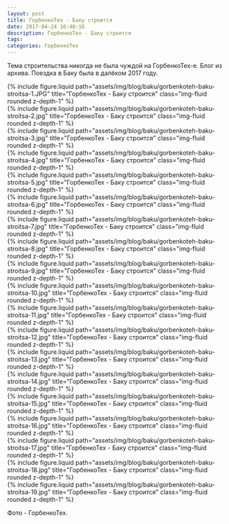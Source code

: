 ```yaml
---
layout: post
title: ГорбенкоТех - Баку строится
date: 2017-04-24 16:40:16
description: ГорбенкоТех - Баку строится
tags: 
categories: ГорбенкоТех
---
```


Тема строительства никогда не была чуждой на ГорбенкоТех-е.
Блог из архива. Поездка в Баку была в далёком 2017 году.

<div class="row justify-content-sm-center">
    <div class="col-sm-8 mt-3 mt-md-0">
        {% include figure.liquid path="assets/img/blog/baku/gorbenkoteh-baku-stroitsa-1.JPG" title="ГорбенкоТех - Баку строится" class="img-fluid rounded z-depth-1" %}
    </div>
</div> 

<div class="row justify-content-sm-center">
    <div class="col-sm-8 mt-3 mt-md-0">
        {% include figure.liquid path="assets/img/blog/baku/gorbenkoteh-baku-stroitsa-2.jpg" title="ГорбенкоТех - Баку строится" class="img-fluid rounded z-depth-1" %}
    </div>
</div> 

<div class="row justify-content-sm-center">
    <div class="col-sm-8 mt-3 mt-md-0">
        {% include figure.liquid path="assets/img/blog/baku/gorbenkoteh-baku-stroitsa-3.jpg" title="ГорбенкоТех - Баку строится" class="img-fluid rounded z-depth-1" %}
    </div>
</div> 

<div class="row justify-content-sm-center">
    <div class="col-sm-8 mt-3 mt-md-0">
        {% include figure.liquid path="assets/img/blog/baku/gorbenkoteh-baku-stroitsa-4.jpg" title="ГорбенкоТех - Баку строится" class="img-fluid rounded z-depth-1" %}
    </div>
</div> 

<div class="row justify-content-sm-center">
    <div class="col-sm-8 mt-3 mt-md-0">
        {% include figure.liquid path="assets/img/blog/baku/gorbenkoteh-baku-stroitsa-5.jpg" title="ГорбенкоТех - Баку строится" class="img-fluid rounded z-depth-1" %}
    </div>
</div> 


<div class="row justify-content-sm-center">
    <div class="col-sm-8 mt-3 mt-md-0">
        {% include figure.liquid path="assets/img/blog/baku/gorbenkoteh-baku-stroitsa-6.jpg" title="ГорбенкоТех - Баку строится" class="img-fluid rounded z-depth-1" %}
    </div>
</div> 

<div class="row justify-content-sm-center">
    <div class="col-sm-8 mt-3 mt-md-0">
        {% include figure.liquid path="assets/img/blog/baku/gorbenkoteh-baku-stroitsa-7.jpg" title="ГорбенкоТех - Баку строится" class="img-fluid rounded z-depth-1" %}
    </div>
</div> 

<div class="row justify-content-sm-center">
    <div class="col-sm-8 mt-3 mt-md-0">
        {% include figure.liquid path="assets/img/blog/baku/gorbenkoteh-baku-stroitsa-8.jpg" title="ГорбенкоТех - Баку строится" class="img-fluid rounded z-depth-1" %}
    </div>
</div> 

<div class="row justify-content-sm-center">
    <div class="col-sm-8 mt-3 mt-md-0">
        {% include figure.liquid path="assets/img/blog/baku/gorbenkoteh-baku-stroitsa-9.jpg" title="ГорбенкоТех - Баку строится" class="img-fluid rounded z-depth-1" %}
    </div>
</div> 

<div class="row justify-content-sm-center">
    <div class="col-sm-8 mt-3 mt-md-0">
        {% include figure.liquid path="assets/img/blog/baku/gorbenkoteh-baku-stroitsa-10.jpg" title="ГорбенкоТех - Баку строится" class="img-fluid rounded z-depth-1" %}
    </div>
</div> 

<div class="row justify-content-sm-center">
    <div class="col-sm-8 mt-3 mt-md-0">
        {% include figure.liquid path="assets/img/blog/baku/gorbenkoteh-baku-stroitsa-11.jpg" title="ГорбенкоТех - Баку строится" class="img-fluid rounded z-depth-1" %}
    </div>
</div> 

<div class="row justify-content-sm-center">
    <div class="col-sm-8 mt-3 mt-md-0">
        {% include figure.liquid path="assets/img/blog/baku/gorbenkoteh-baku-stroitsa-12.jpg" title="ГорбенкоТех - Баку строится" class="img-fluid rounded z-depth-1" %}
    </div>
</div> 

<div class="row justify-content-sm-center">
    <div class="col-sm-8 mt-3 mt-md-0">
        {% include figure.liquid path="assets/img/blog/baku/gorbenkoteh-baku-stroitsa-13.jpg" title="ГорбенкоТех - Баку строится" class="img-fluid rounded z-depth-1" %}
    </div>
</div> 

<div class="row justify-content-sm-center">
    <div class="col-sm-8 mt-3 mt-md-0">
        {% include figure.liquid path="assets/img/blog/baku/gorbenkoteh-baku-stroitsa-14.jpg" title="ГорбенкоТех - Баку строится" class="img-fluid rounded z-depth-1" %}
    </div>
</div> 

<div class="row justify-content-sm-center">
    <div class="col-sm-8 mt-3 mt-md-0">
        {% include figure.liquid path="assets/img/blog/baku/gorbenkoteh-baku-stroitsa-15.jpg" title="ГорбенкоТех - Баку строится" class="img-fluid rounded z-depth-1" %}
    </div>
</div> 

<div class="row justify-content-sm-center">
    <div class="col-sm-8 mt-3 mt-md-0">
        {% include figure.liquid path="assets/img/blog/baku/gorbenkoteh-baku-stroitsa-16.jpg" title="ГорбенкоТех - Баку строится" class="img-fluid rounded z-depth-1" %}
    </div>
</div> 

<div class="row justify-content-sm-center">
    <div class="col-sm-8 mt-3 mt-md-0">
        {% include figure.liquid path="assets/img/blog/baku/gorbenkoteh-baku-stroitsa-17.jpg" title="ГорбенкоТех - Баку строится" class="img-fluid rounded z-depth-1" %}
    </div>
</div> 

<div class="row justify-content-sm-center">
    <div class="col-sm-8 mt-3 mt-md-0">
        {% include figure.liquid path="assets/img/blog/baku/gorbenkoteh-baku-stroitsa-18.jpg" title="ГорбенкоТех - Баку строится" class="img-fluid rounded z-depth-1" %}
    </div>
</div> 

<div class="row justify-content-sm-center">
    <div class="col-sm-8 mt-3 mt-md-0">
        {% include figure.liquid path="assets/img/blog/baku/gorbenkoteh-baku-stroitsa-19.jpg" title="ГорбенкоТех - Баку строится" class="img-fluid rounded z-depth-1" %}
    </div>
</div> 

Фото - ГорбенкоТех.
